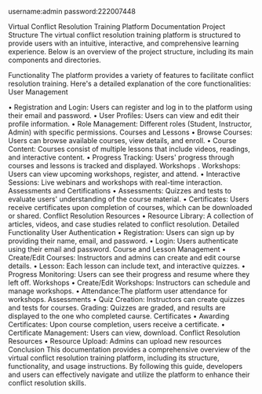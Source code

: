 username:admin
password:222007448



Virtual Conflict Resolution Training Platform Documentation
Project Structure
The virtual conflict resolution training platform is structured to provide users with an intuitive, interactive, and comprehensive learning experience. Below is an overview of the project structure, including its main components and directories.

Functionality
The platform provides a variety of features to facilitate conflict resolution training. Here's a detailed explanation of the core functionalities:
User Management

•	Registration and Login: Users can register and log in to the platform using their email and password.
•	User Profiles: Users can view and edit their profile information.
•	Role Management: Different roles (Student, Instructor, Admin) with specific permissions.
Courses and Lessons
•	Browse Courses: Users can browse available courses, view details, and enroll.
•	Course Content: Courses consist of multiple lessons that include videos, readings, and interactive content.
•	Progress Tracking: Users' progress through courses and lessons is tracked and displayed.
Workshops 
. Workshops: Users can view upcoming workshops, register, and attend.
•	Interactive Sessions: Live webinars and workshops with real-time interaction.
Assessments and Certifications
•	Assessments: Quizzes and tests to evaluate users' understanding of the course material.
•	Certificates: Users receive certificates upon completion of courses, which can be downloaded or shared.
Conflict Resolution Resources
•	Resource Library: A collection of articles, videos, and case studies related to conflict resolution.
Detailed Functionality
User Authentication
•	Registration: Users can sign up by providing their name, email, and password.
•	Login: Users authenticate using their email and password.
Course and Lesson Management
•	Create/Edit Courses: Instructors and admins can create and edit course details.
•	Lesson: Each lesson can include text, and interactive quizzes.
•	Progress Monitoring: Users can see their progress and resume where they left off.
Workshops
•	Create/Edit Workshops: Instructors can schedule and manage workshops.
•	Attendance:The platform user attendance for workshops.
Assessments
•	Quiz Creation: Instructors can create quizzes and tests for courses.
 Grading: Quizzes are graded, and results are displayed to the one who completed caurse.
Certificates
•	Awarding Certificates: Upon course completion, users receive a certificate.
•	Certificate Management: Users can view, download.
Conflict Resolution Resources
•	Resource Upload: Admins can upload new resources
Conclusion
This documentation provides a comprehensive overview of the virtual conflict resolution training platform, including its structure, functionality, and usage instructions. By following this guide, developers and users can effectively navigate and utilize the platform to enhance their conflict resolution skills.

